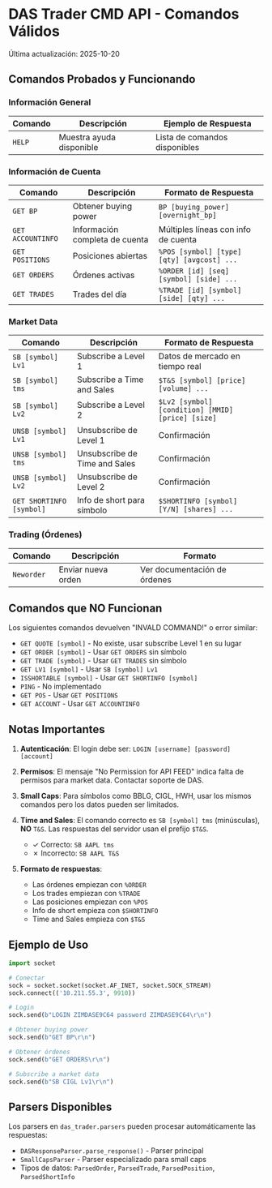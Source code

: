 # DAS Trader CMD API - Comandos Válidos

Última actualización: 2025-10-20

## Comandos Probados y Funcionando

### Información General
| Comando | Descripción | Ejemplo de Respuesta |
|---------|-------------|---------------------|
| `HELP` | Muestra ayuda disponible | Lista de comandos disponibles |

### Información de Cuenta
| Comando | Descripción | Formato de Respuesta |
|---------|-------------|---------------------|
| `GET BP` | Obtener buying power | `BP [buying_power] [overnight_bp]` |
| `GET ACCOUNTINFO` | Información completa de cuenta | Múltiples líneas con info de cuenta |
| `GET POSITIONS` | Posiciones abiertas | `%POS [symbol] [type] [qty] [avgcost] ...` |
| `GET ORDERS` | Órdenes activas | `%ORDER [id] [seq] [symbol] [side] ...` |
| `GET TRADES` | Trades del día | `%TRADE [id] [symbol] [side] [qty] ...` |

### Market Data
| Comando | Descripción | Formato de Respuesta |
|---------|-------------|---------------------|
| `SB [symbol] Lv1` | Subscribe a Level 1 | Datos de mercado en tiempo real |
| `SB [symbol] tms` | Subscribe a Time and Sales | `$T&S [symbol] [price] [volume] ...` |
| `SB [symbol] Lv2` | Subscribe a Level 2 | `$Lv2 [symbol] [condition] [MMID] [price] [size]` |
| `UNSB [symbol] Lv1` | Unsubscribe de Level 1 | Confirmación |
| `UNSB [symbol] tms` | Unsubscribe de Time and Sales | Confirmación |
| `UNSB [symbol] Lv2` | Unsubscribe de Level 2 | Confirmación |
| `GET SHORTINFO [symbol]` | Info de short para símbolo | `$SHORTINFO [symbol] [Y/N] [shares] ...` |

### Trading (Órdenes)
| Comando | Descripción | Formato |
|---------|-------------|---------|
| `Neworder` | Enviar nueva orden | Ver documentación de órdenes |

## Comandos que NO Funcionan

Los siguientes comandos devuelven "INVALD COMMAND!" o error similar:

- `GET QUOTE [symbol]` - No existe, usar subscribe Level 1 en su lugar
- `GET ORDER [symbol]` - Usar `GET ORDERS` sin símbolo
- `GET TRADE [symbol]` - Usar `GET TRADES` sin símbolo  
- `GET LV1 [symbol]` - Usar `SB [symbol] Lv1`
- `ISSHORTABLE [symbol]` - Usar `GET SHORTINFO [symbol]`
- `PING` - No implementado
- `GET POS` - Usar `GET POSITIONS`
- `GET ACCOUNT` - Usar `GET ACCOUNTINFO`

## Notas Importantes

1. **Autenticación**: El login debe ser: `LOGIN [username] [password] [account]`

2. **Permisos**: El mensaje "No Permission for API FEED" indica falta de permisos para market data. Contactar soporte de DAS.

3. **Small Caps**: Para símbolos como BBLG, CIGL, HWH, usar los mismos comandos pero los datos pueden ser limitados.

4. **Time and Sales**: El comando correcto es `SB [symbol] tms` (minúsculas), **NO** `T&S`. Las respuestas del servidor usan el prefijo `$T&S`.
   - ✓ Correcto: `SB AAPL tms`
   - ✗ Incorrecto: `SB AAPL T&S`

5. **Formato de respuestas**:
   - Las órdenes empiezan con `%ORDER`
   - Los trades empiezan con `%TRADE`
   - Las posiciones empiezan con `%POS`
   - Info de short empieza con `$SHORTINFO`
   - Time and Sales empieza con `$T&S`

## Ejemplo de Uso

```python
import socket

# Conectar
sock = socket.socket(socket.AF_INET, socket.SOCK_STREAM)
sock.connect(('10.211.55.3', 9910))

# Login
sock.send(b"LOGIN ZIMDASE9C64 password ZIMDASE9C64\r\n")

# Obtener buying power
sock.send(b"GET BP\r\n")

# Obtener órdenes
sock.send(b"GET ORDERS\r\n")

# Subscribe a market data
sock.send(b"SB CIGL Lv1\r\n")
```

## Parsers Disponibles

Los parsers en `das_trader.parsers` pueden procesar automáticamente las respuestas:

- `DASResponseParser.parse_response()` - Parser principal
- `SmallCapsParser` - Parser especializado para small caps
- Tipos de datos: `ParsedOrder`, `ParsedTrade`, `ParsedPosition`, `ParsedShortInfo`